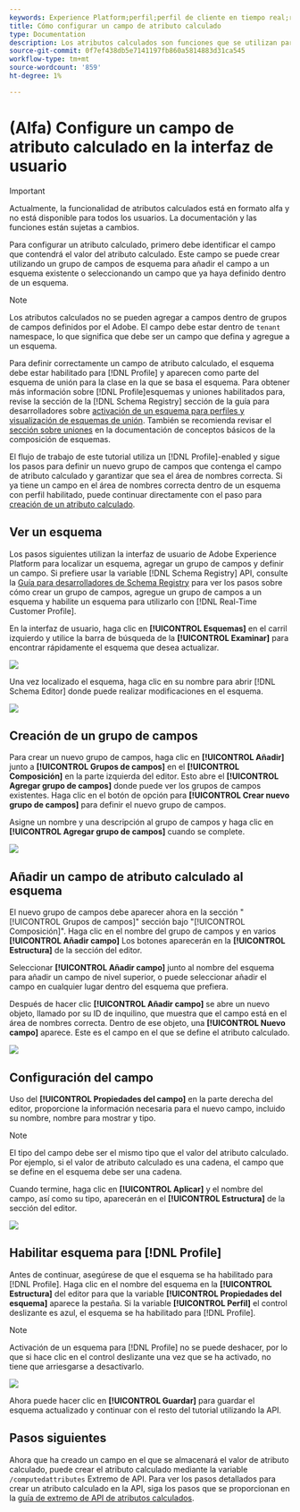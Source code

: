 ```yaml
---
keywords: Experience Platform;perfil;perfil de cliente en tiempo real;resolución de problemas;API
title: Cómo configurar un campo de atributo calculado
type: Documentation
description: Los atributos calculados son funciones que se utilizan para agregar datos de nivel de evento en atributos de nivel de perfil. Para configurar un atributo calculado, primero debe identificar el campo que contendrá el valor del atributo calculado. Este campo se puede crear utilizando un grupo de campos de esquema para añadir el campo a un esquema existente o seleccionando un campo que ya haya definido dentro de un esquema.
source-git-commit: 0f7ef438db5e7141197fb860a5814883d31ca545
workflow-type: tm+mt
source-wordcount: '859'
ht-degree: 1%

---
```



# (Alfa) Configure un campo de atributo calculado en la interfaz de usuario

>[!IMPORTANT]
>
>Actualmente, la funcionalidad de atributos calculados está en formato alfa y no está disponible para todos los usuarios. La documentación y las funciones están sujetas a cambios.

Para configurar un atributo calculado, primero debe identificar el campo que contendrá el valor del atributo calculado. Este campo se puede crear utilizando un grupo de campos de esquema para añadir el campo a un esquema existente o seleccionando un campo que ya haya definido dentro de un esquema.

>[!NOTE]
>
>Los atributos calculados no se pueden agregar a campos dentro de grupos de campos definidos por el Adobe. El campo debe estar dentro de `tenant` namespace, lo que significa que debe ser un campo que defina y agregue a un esquema.

Para definir correctamente un campo de atributo calculado, el esquema debe estar habilitado para [!DNL Profile] y aparecen como parte del esquema de unión para la clase en la que se basa el esquema. Para obtener más información sobre [!DNL Profile]esquemas y uniones habilitados para, revise la sección de la [!DNL Schema Registry] sección de la guía para desarrolladores sobre [activación de un esquema para perfiles y visualización de esquemas de unión](../../xdm/api/getting-started.md). También se recomienda revisar el [sección sobre uniones](../../xdm/schema/composition.md) en la documentación de conceptos básicos de la composición de esquemas.

El flujo de trabajo de este tutorial utiliza un [!DNL Profile]-enabled y sigue los pasos para definir un nuevo grupo de campos que contenga el campo de atributo calculado y garantizar que sea el área de nombres correcta. Si ya tiene un campo en el área de nombres correcta dentro de un esquema con perfil habilitado, puede continuar directamente con el paso para [creación de un atributo calculado](#create-a-computed-attribute).

## Ver un esquema

Los pasos siguientes utilizan la interfaz de usuario de Adobe Experience Platform para localizar un esquema, agregar un grupo de campos y definir un campo. Si prefiere usar la variable [!DNL Schema Registry] API, consulte la [Guía para desarrolladores de Schema Registry](../../xdm/api/getting-started.md) para ver los pasos sobre cómo crear un grupo de campos, agregue un grupo de campos a un esquema y habilite un esquema para utilizarlo con [!DNL Real-Time Customer Profile].

En la interfaz de usuario, haga clic en **[!UICONTROL Esquemas]** en el carril izquierdo y utilice la barra de búsqueda de la **[!UICONTROL Examinar]** para encontrar rápidamente el esquema que desea actualizar.

![](../images/computed-attributes/Schemas-Browse.png)

Una vez localizado el esquema, haga clic en su nombre para abrir [!DNL Schema Editor] donde puede realizar modificaciones en el esquema.

![](../images/computed-attributes/Schema-Editor.png)

## Creación de un grupo de campos

Para crear un nuevo grupo de campos, haga clic en **[!UICONTROL Añadir]** junto a **[!UICONTROL Grupos de campos]** en el **[!UICONTROL Composición]** en la parte izquierda del editor. Esto abre el **[!UICONTROL Agregar grupo de campos]** donde puede ver los grupos de campos existentes. Haga clic en el botón de opción para **[!UICONTROL Crear nuevo grupo de campos]** para definir el nuevo grupo de campos.

Asigne un nombre y una descripción al grupo de campos y haga clic en **[!UICONTROL Agregar grupo de campos]** cuando se complete.

![](../images/computed-attributes/Add-field-group.png)

## Añadir un campo de atributo calculado al esquema

El nuevo grupo de campos debe aparecer ahora en la sección &quot;[!UICONTROL Grupos de campos]&quot; sección bajo &quot;[!UICONTROL Composición]&quot;. Haga clic en el nombre del grupo de campos y en varios **[!UICONTROL Añadir campo]** Los botones aparecerán en la **[!UICONTROL Estructura]** de la sección del editor.

Seleccionar **[!UICONTROL Añadir campo]** junto al nombre del esquema para añadir un campo de nivel superior, o puede seleccionar añadir el campo en cualquier lugar dentro del esquema que prefiera.

Después de hacer clic **[!UICONTROL Añadir campo]** se abre un nuevo objeto, llamado por su ID de inquilino, que muestra que el campo está en el área de nombres correcta. Dentro de ese objeto, una **[!UICONTROL Nuevo campo]** aparece. Este es el campo en el que se define el atributo calculado.

![](../images/computed-attributes/New-field.png)

## Configuración del campo

Uso del **[!UICONTROL Propiedades del campo]** en la parte derecha del editor, proporcione la información necesaria para el nuevo campo, incluido su nombre, nombre para mostrar y tipo.

>[!NOTE]
>
>El tipo del campo debe ser el mismo tipo que el valor del atributo calculado. Por ejemplo, si el valor de atributo calculado es una cadena, el campo que se define en el esquema debe ser una cadena.

Cuando termine, haga clic en **[!UICONTROL Aplicar]** y el nombre del campo, así como su tipo, aparecerán en el **[!UICONTROL Estructura]** de la sección del editor.

![](../images/computed-attributes/Apply.png)

## Habilitar esquema para [!DNL Profile]

Antes de continuar, asegúrese de que el esquema se ha habilitado para [!DNL Profile]. Haga clic en el nombre del esquema en la **[!UICONTROL Estructura]** del editor para que la variable **[!UICONTROL Propiedades del esquema]** aparece la pestaña. Si la variable **[!UICONTROL Perfil]** el control deslizante es azul, el esquema se ha habilitado para [!DNL Profile].

>[!NOTE]
>
>Activación de un esquema para [!DNL Profile] no se puede deshacer, por lo que si hace clic en el control deslizante una vez que se ha activado, no tiene que arriesgarse a desactivarlo.

![](../images/computed-attributes/Profile.png)

Ahora puede hacer clic en **[!UICONTROL Guardar]** para guardar el esquema actualizado y continuar con el resto del tutorial utilizando la API.

## Pasos siguientes

Ahora que ha creado un campo en el que se almacenará el valor de atributo calculado, puede crear el atributo calculado mediante la variable `/computedattributes` Extremo de API. Para ver los pasos detallados para crear un atributo calculado en la API, siga los pasos que se proporcionan en la [guía de extremo de API de atributos calculados](ca-api.md).